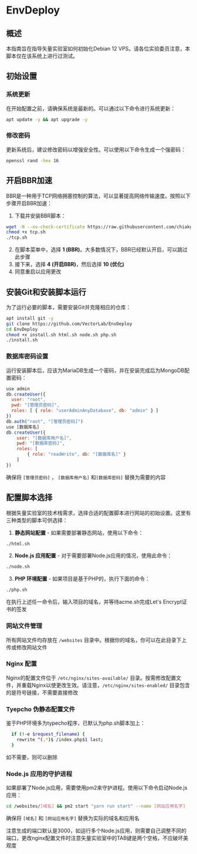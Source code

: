 # EnvDeploy

## 概述
本指南旨在指导矢量实验室如何初始化Debian 12 VPS。请各位实验委员注意，本脚本仅在该系统上进行过测试。

## 初始设置
### 系统更新
在开始配置之前，请确保系统是最新的。可以通过以下命令进行系统更新：

```bash
apt update -y && apt upgrade -y
```

### 修改密码
更新系统后，建议修改密码以增强安全性。可以使用以下命令生成一个强密码：

```bash
openssl rand -hex 16
```

## 开启BBR加速
BBR是一种用于TCP网络拥塞控制的算法，可以显著提高网络传输速度。按照以下步骤开启BBR加速：

1. 下载并安装BBR脚本：

```bash
wget -N --no-check-certificate https://raw.githubusercontent.com/chiakge/Linux-NetSpeed/master/tcp.sh
chmod +x tcp.sh
./tcp.sh
```

2. 在脚本菜单中，选择 **1 (BBR)**。大多数情况下，BBR已经默认开启，可以跳过此步骤
3. 接下来，选择 **4 (开启BBR)**，然后选择 **10 (优化)**
4. 同意重启以应用更改

## 安装Git和安装脚本运行
为了运行必要的脚本，需要安装Git并克隆相应的仓库：

```bash
apt install git -y
git clone https://github.com/VectorLab/EnvDeploy
cd EnvDeploy
chmod +x install.sh html.sh node.sh php.sh
./install.sh
```

### 数据库密码设置
运行安装脚本后，应该为MariaDB生成一个密码，并在安装完成后为MongoDB配置密码：

```javascript
use admin
db.createUser({
  user: "root",
  pwd: "[管理员密码]",
  roles: [ { role: "userAdminAnyDatabase", db: "admin" } ]
})
db.auth("root", "[管理员密码]")
use [数据库名]
db.createUser({
    user: "[数据库用户名]",
    pwd: "[数据库密码]",
    roles: [
        { role: "readWrite", db: "[数据库名]" }
    ]
})
```

确保将 `[管理员密码]` ， `[数据库用户名]` 和`[数据库密码]` 替换为需要的内容

## 配置脚本选择
根据矢量实验室的技术栈需求，选择合适的配置脚本进行网站的初始设置。这里有三种类型的脚本可供选择：

1. **静态网站配置** - 如果需要部署静态网站，使用以下命令：
```bash
./html.sh
```

2. **Node.js 应用配置** - 对于需要部署Node.js应用的情况，使用此命令：
```bash
./node.sh
```

3. **PHP 环境配置** - 如果项目是基于PHP的，执行下面的命令：
```bash
./php.sh
```

在执行上述任一命令后，输入项目的域名，并等待acme.sh完成Let's Encrypt证书的签发

### 网站文件管理
所有网站文件均存放在 `/websites` 目录中。根据你的域名，你可以在此目录下上传或修改网站文件

### Nginx 配置
Nginx的配置文件位于 `/etc/nginx/sites-available/` 目录。按需修改配置文件，并重载Nginx以使更改生效。请注意，`/etc/nginx/sites-enabled/` 目录包含的是符号链接，不需要直接修改

### Tyepcho 伪静态配置文件
鉴于PHP环境多为typecho程序，已默认为php.sh脚本加上：

```bash
  if (!-e $request_filename) {
    rewrite ^(.*)$ /index.php$1 last;
  }
```

如不需要，则可以删除

### Node.js 应用的守护进程
如果部署了Node.js应用，需要使用pm2来守护进程。使用以下命令启动Node.js应用：

```bash
cd /websites/[域名] && pm2 start "yarn run start" --name [网站应用名字]
```

确保将 `[域名]` 和 `[网站应用名字]` 替换为实际的域名和应用名

注意生成的端口默认是3000，如运行多个Node.js应用，则需要自己调整不同的端口，更改nginx配置文件时注意矢量实验室中的TAB键是两个空格，不应破坏美观度
